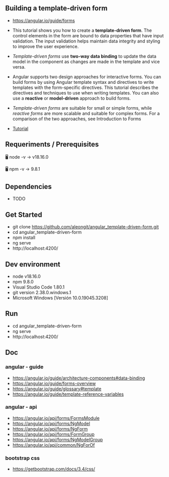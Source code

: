 ## Building a template-driven form

- https://angular.io/guide/forms

- This tutorial shows you how to create a **template-driven form**. The control elements in the form are bound to data properties that have input validation. The input validation helps maintain data integrity and styling to improve the user experience.

- *Template-driven forms* use **two-way data binding** to update the data model in the component as changes are made in the template and vice versa.

- Angular supports two design approaches for interactive forms. You can build forms by using Angular template syntax and directives to write templates with the form-specific directives. This tutorial describes the directives and techniques to use when writing templates. You can also use a **reactive** or **model-driven** approach to build forms.

- *Template-driven forms* are suitable for small or simple forms, while *reactive forms* are more scalable and suitable for complex forms. For a comparison of the two approaches, see Introduction to Forms

- [Tutorial](tutorial.md)




## Requeriments / Prerequisites

🖥️ node -v
→ v18.16.0

🖥️ npm -v
→ 9.8.1


## Dependencies

- TODO



## Get Started

- git clone https://github.com/aleongit/angular_template-driven-form.git
- cd angular_template-driven-form
- npm install
- ng serve
- http://localhost:4200/



## Dev environment

- node v18.16.0
- npm 9.8.0
- Visual Studio Code 1.80.1
- git version 2.38.0.windows.1
- Microsoft Windows [Versión 10.0.19045.3208]




## Run

- cd angular_template-driven-form
- ng serve
- http://localhost:4200/




## Doc



### angular - guide
- https://angular.io/guide/architecture-components#data-binding
- https://angular.io/guide/forms-overview
- https://angular.io/guide/glossary#template
- https://angular.io/guide/template-reference-variables



### angular - api
- https://angular.io/api/forms/FormsModule
- https://angular.io/api/forms/NgModel
- https://angular.io/api/forms/NgForm
- https://angular.io/api/forms/FormGroup
- https://angular.io/api/forms/NgModelGroup
- https://angular.io/api/common/NgForOf



### bootstrap css
- https://getbootstrap.com/docs/3.4/css/
